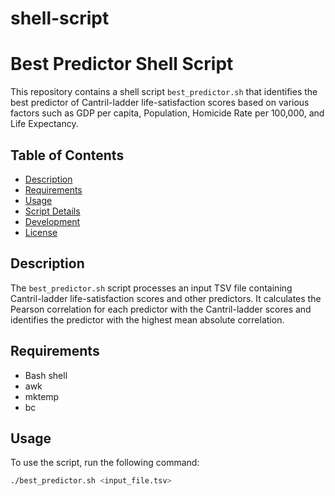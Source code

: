 # shell-script

# Best Predictor Shell Script

This repository contains a shell script `best_predictor.sh` that identifies the best predictor of Cantril-ladder life-satisfaction scores based on various factors such as GDP per capita, Population, Homicide Rate per 100,000, and Life Expectancy.

## Table of Contents

- [Description](#description)
- [Requirements](#requirements)
- [Usage](#usage)
- [Script Details](#script-details)
- [Development](#development)
- [License](#license)

## Description

The `best_predictor.sh` script processes an input TSV file containing Cantril-ladder life-satisfaction scores and other predictors. It calculates the Pearson correlation for each predictor with the Cantril-ladder scores and identifies the predictor with the highest mean absolute correlation.

## Requirements

- Bash shell
- awk
- mktemp
- bc

## Usage

To use the script, run the following command:

```sh
./best_predictor.sh <input_file.tsv>

